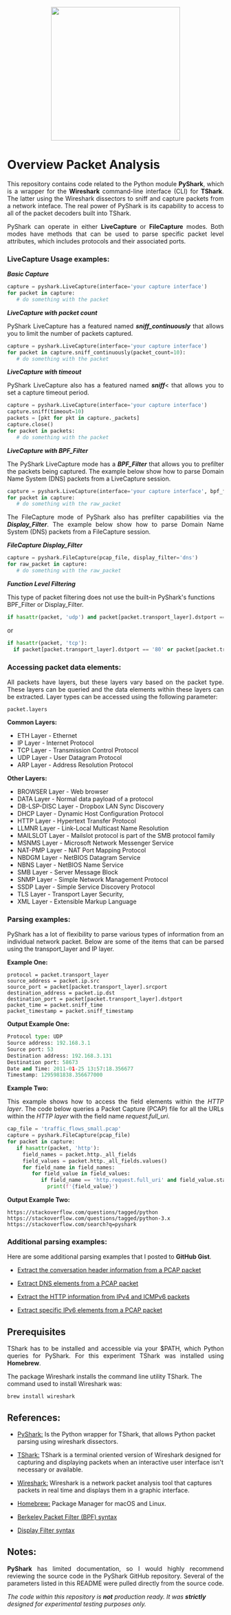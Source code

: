 <p align="center">
  <img src="https://github.com/johnbumgarner/pyshark_packet_analysis/blob/b9d356611ecbffe164cb9677347c32b00ad55009/graphic/binary_funnel.jpg" width="300" height="310"/>
</p>


# Overview Packet Analysis

<p align="justify">
This repository contains code related to the Python module <b>PyShark</b>, which is a wrapper for the <b>Wireshark</b> command-line interface (CLI) for <b>TShark</b>. The latter using the Wireshark dissectors to sniff and capture packets from a network inteface. The real power of PyShark is its capability to access to all of the packet decoders built into TShark.
</p>

<p align="justify">
PyShark can operate in either <b>LiveCapture</b> or <b>FileCapture</b> modes. Both modes have methods that can be used to parse specific packet level attributes, which includes protocols and their associated ports. 
</p>


### LiveCapture Usage examples:

<i><b>Basic Capture</b></i>

```python
capture = pyshark.LiveCapture(interface='your capture interface')
for packet in capture:
   # do something with the packet
```

<i><b>LiveCapture with packet count</b></i>

<p align="justify">
PyShark LiveCapture has a featured named <i><b>sniff_continuously</b></i> that allows you to limit the number of packets captured. 
</p>

```python
capture = pyshark.LiveCapture(interface='your capture interface')
for packet in capture.sniff_continuously(packet_count=10):
   # do something with the packet
```

<i><b>LiveCapture with timeout</b></i>

<p align="justify">
PyShark LiveCapture also has a featured named <i><b>sniff</b></i>< that allows you to set a capture timeout period. 
</p>

```python
capture = pyshark.LiveCapture(interface='your capture interface')
capture.sniff(timeout=10)
packets = [pkt for pkt in capture._packets]
capture.close()
for packet in packets:
   # do something with the packet
```

<i><b>LiveCapture with BPF_Filter</b></i>

<p align="justify">
The PyShark LiveCapture mode has a <i><b>BPF_Filter</b></i> that allows you to prefilter the packets being captured. The example below show how to parse Domain Name System (DNS) packets from a LiveCapture session.
</p>

```python
capture = pyshark.LiveCapture(interface='your capture interface', bpf_filter='udp port 53')
for packet in capture:
   # do something with the raw_packet
```

<p align="justify">
The FileCapture mode of PyShark also has prefilter capabilities via the <i><b>Display_Filter</b></i>. The example below show how to parse Domain Name System (DNS) packets from a FileCapture session.
</p>

<i><b>FileCapture Display_Filter</b></i>
 
 ```python
 capture = pyshark.FileCapture(pcap_file, display_filter='dns')
 for raw_packet in capture:
    # do something with the raw_packet
```

<i><b>Function Level Filtering</b></i>

This type of packet filtering does not use the built-in PyShark's functions BPF_Filter or Display_Filter.<br>

```python
if hasattr(packet, 'udp') and packet[packet.transport_layer].dstport == '53':
```
or

```python
if hasattr(packet, 'tcp'):
  if packet[packet.transport_layer].dstport == '80' or packet[packet.transport_layer].dstport == '443':
```
</p>

### Accessing packet data elements:
<p align="justify">
All packets have layers, but these layers vary based on the packet type. These layers can be queried and the data elements within these layers can be extracted. Layer types can be accessed using the following parameter:
<br>
  
```
packet.layers
```

<b>Common Layers:</b>
<br>
* ETH Layer - Ethernet
* IP Layer - Internet Protocol
* TCP Layer - Transmission Control Protocol
* UDP Layer - User Datagram Protocol
* ARP Layer - Address Resolution Protocol

<b>Other Layers:</b>
<br>
* BROWSER Layer - Web browser
* DATA Layer - Normal data payload of a protocol
* DB-LSP-DISC Layer - Dropbox LAN Sync Discovery
* DHCP Layer - Dynamic Host Configuration Protocol
* HTTP Layer - Hypertext Transfer Protocol
* LLMNR Layer - Link-Local Multicast Name Resolution
* MAILSLOT Layer - Mailslot protocol is part of the SMB protocol family
* MSNMS Layer - Microsoft Network Messenger Service
* NAT-PMP Layer - NAT Port Mapping Protocol
* NBDGM Layer - NetBIOS Datagram Service
* NBNS Layer - NetBIOS Name Service
* SMB Layer - Server Message Block
* SNMP Layer - Simple Network Management Protocol 
* SSDP Layer - Simple Service Discovery Protocol 
* TLS Layer - Transport Layer Security,
* XML Layer - Extensible Markup Language
</p>

### Parsing examples:
<p align="justify">
PyShark has a lot of flexibility to parse various types of information from an individual network packet. Below are some of the items that can be parsed using the transport_layer and IP layer.


<b>Example One:</b>
```
protocol = packet.transport_layer
source_address = packet.ip.src
source_port = packet[packet.transport_layer].srcport
destination_address = packet.ip.dst
destination_port = packet[packet.transport_layer].dstport 
packet_time = packet.sniff_time
packet_timestamp = packet.sniff_timestamp
```

<b>Output Example One:</b>

```python
Protocol type: UDP
Source address: 192.168.3.1
Source port: 53
Destination address: 192.168.3.131
Destination port: 58673
Date and Time: 2011-01-25 13:57:18.356677
Timestamp: 1295981838.356677000
```
</p>

<b>Example Two:</b>

<p align="justify">
This example shows how to access the field elements within the <i>HTTP layer</i>. The code below queries a Packet Capture (PCAP) file for all the URLs within the <i>HTTP layer</i> with the field name <i>request.full_uri</i>.
</p>

```python
cap_file = 'traffic_flows_small.pcap'
capture = pyshark.FileCapture(pcap_file)
for packet in capture:
   if hasattr(packet, 'http'):
     field_names = packet.http._all_fields
     field_values = packet.http._all_fields.values()
     for field_name in field_names:
        for field_value in field_values:
           if field_name == 'http.request.full_uri' and field_value.startswith('http'):
             print(f'{field_value}')
```

<b>Output Example Two:</b>
<br>
```
https://stackoverflow.com/questions/tagged/python
https://stackoverflow.com/questions/tagged/python-3.x
https://stackoverflow.com/search?q=pyshark
```
</p>

### Additional parsing examples:

<p align="justify"> Here are some additional parsing examples that I posted to <b>GitHub Gist</b>.
  
</p>

* <a href="https://gist.github.com/johnbumgarner/b758aa24c768655940cd3352ce2a0921">Extract the conversation header information from a PCAP packet</a>

* <a href="https://gist.github.com/johnbumgarner/166b6371f975c8e0a0aeae2516771039">Extract DNS elements from a PCAP packet</a>

* <a href="https://gist.github.com/johnbumgarner/ff8c463dc668648dd9ffb0a9a9d939bc">Extract the HTTP information from IPv4 and ICMPv6 packets</a>

* <a href="https://gist.github.com/johnbumgarner/9594e36a31bf1e220838160c37bfc7d4">Extract specific IPv6 elements from a PCAP packet</a>


## Prerequisites
<p align="justify">
TShark has to be installed and accessible via your $PATH, which Python queries for PyShark. For this experiment TShark was installed using <b>Homebrew</b>.<br>

The package Wireshark installs the command line utility TShark. The command used to install Wireshark was:<br>

```
brew install wireshark
```   
</p>

## References:

* [PyShark:](https://kiminewt.github.io/pyshark) Is the Python wrapper for TShark, that allows Python packet parsing using wireshark dissectors.

* [TShark:](https://www.wireshark.org/docs/man-pages/tshark.html) TShark is a terminal oriented version of Wireshark designed for capturing and displaying packets when an interactive user interface isn't necessary or available.

* [Wireshark:](https://www.wireshark.org) Wireshark is a network packet analysis tool that captures packets in real time and displays them in a graphic interface.

* [Homebrew:](https://brew.sh) Package Manager for macOS and Linux.

* [Berkeley Packet Filter (BPF) syntax](https://biot.com/capstats/bpf.html)

* [Display Filter syntax](https://wiki.wireshark.org/DisplayFilters)

## Notes:
<p align="justify">
<b>PyShark</b> has limited documentation, so I would highly recommend reviewing the source code in the PyShark GitHub repository. Several of the parameters listed in this README were pulled directly from the source code.
</p>

_The code within this repository is **not** production ready. It was **strictly** designed for experimental testing purposes only._
